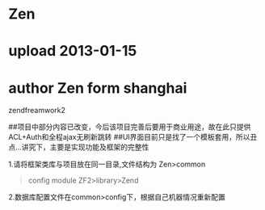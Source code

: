 Zen
===

# upload 2013-01-15
# author Zen form shanghai

zendfreamwork2


##项目中部分内容已改变，今后该项目完善后要用于商业用途，故在此只提供ACL+Auth和全程ajax无刷新跳转
##UI界面目前只是找了一个模板套用，所以丑点...讲究下，主要是实现功能及框架的完整性

1.请将框架类库与项目放在同一目录,文件结构为
Zen>common
   >config
   >module
ZF2>library>Zend

2.数据库配置文件在common>config下，根据自己机器情况重新配置
